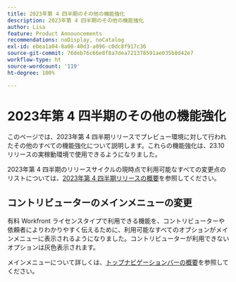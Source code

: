 ```yaml
---
title: 2023年第 4 四半期のその他の機能強化
description: 2023年第 4 四半期のその他の機能強化
author: Lisa
feature: Product Announcements
recommendations: noDisplay, noCatalog
exl-id: ebea1a04-8a08-40d3-a096-c0dc8f917c36
source-git-commit: 76deb76c66e8f8a7dea721378591ae035b8d42e7
workflow-type: ht
source-wordcount: '119'
ht-degree: 100%

---
```


# 2023年第 4 四半期のその他の機能強化

このページでは、2023年第 4 四半期リリースでプレビュー環境に対して行われたその他のすべての機能強化について説明します。これらの機能強化は、23.10 リリースの実稼動環境で使用できるようになりました。

2023年第 4 四半期のリリースサイクルの現時点で利用可能なすべての変更点のリストについては、[2023年第 4 四半期リリースの概要](/help/quicksilver/product-announcements/product-releases/23-q4-release-activity/23-q4-release-overview.md)を参照してください。

## コントリビューターのメインメニューの変更

有料 Workfront ライセンスタイプで利用できる機能を、コントリビューターや依頼者によりわかりやすく伝えるために、利用可能なすべてのオプションがメインメニューに表示されるようになりました。コントリビューターが利用できないオプションは灰色表示されます。

メインメニューについて詳しくは、[トップナビゲーションバーの概要](/help/quicksilver/workfront-basics/the-new-workfront-experience/global-navigation-overview.md)を参照してください。

